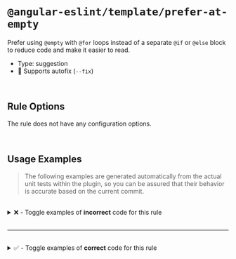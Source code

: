 <!--

  DO NOT EDIT.

  This markdown file was autogenerated using a mixture of the following files as the source of truth for its data:
  - ../../src/rules/prefer-at-empty.ts
  - ../../tests/rules/prefer-at-empty/cases.ts

  In order to update this file, it is therefore those files which need to be updated, as well as potentially the generator script:
  - ../../../../tools/scripts/generate-rule-docs.ts

-->

<br>

# `@angular-eslint/template/prefer-at-empty`

Prefer using `@empty` with `@for` loops instead of a separate `@if` or `@else` block to reduce code and make it easier to read.

- Type: suggestion
- 🔧 Supports autofix (`--fix`)

<br>

## Rule Options

The rule does not have any configuration options.

<br>

## Usage Examples

> The following examples are generated automatically from the actual unit tests within the plugin, so you can be assured that their behavior is accurate based on the current commit.

<br>

<details>
<summary>❌ - Toggle examples of <strong>incorrect</strong> code for this rule</summary>

<br>

#### Default Config

```json
{
  "rules": {
    "@angular-eslint/template/prefer-at-empty": [
      "error"
    ]
  }
}
```

<br>

#### ❌ Invalid Code

```html
@for (item of items; track $index) {}
@if (items.length === 0) {
~~~~
  No items
}
```

<br>

---

<br>

#### Default Config

```json
{
  "rules": {
    "@angular-eslint/template/prefer-at-empty": [
      "error"
    ]
  }
}
```

<br>

#### ❌ Invalid Code

```html
@for (item of items; track $index) {}
@if (items.length == 0) {
~~~~
  No items
}
```

<br>

---

<br>

#### Default Config

```json
{
  "rules": {
    "@angular-eslint/template/prefer-at-empty": [
      "error"
    ]
  }
}
```

<br>

#### ❌ Invalid Code

```html
@for (item of items; track $index) {}
@if (0 === items.length) {
~~~~
  No items
}
```

<br>

---

<br>

#### Default Config

```json
{
  "rules": {
    "@angular-eslint/template/prefer-at-empty": [
      "error"
    ]
  }
}
```

<br>

#### ❌ Invalid Code

```html
@for (item of items; track $index) {}
@if (0 == items.length) {
~~~~
  No items
}
```

<br>

---

<br>

#### Default Config

```json
{
  "rules": {
    "@angular-eslint/template/prefer-at-empty": [
      "error"
    ]
  }
}
```

<br>

#### ❌ Invalid Code

```html
@for (item of items; track $index) {}
@if (!items.length) {
~~~~
  No items
}
```

<br>

---

<br>

#### Default Config

```json
{
  "rules": {
    "@angular-eslint/template/prefer-at-empty": [
      "error"
    ]
  }
}
```

<br>

#### ❌ Invalid Code

```html
@if (items.length === 0) {
~~~~
  No items
}
@for (item of items; track $index) {}
```

<br>

---

<br>

#### Default Config

```json
{
  "rules": {
    "@angular-eslint/template/prefer-at-empty": [
      "error"
    ]
  }
}
```

<br>

#### ❌ Invalid Code

```html
@if (items.length == 0) {
~~~~
  No items
}
@for (item of items; track $index) {}
```

<br>

---

<br>

#### Default Config

```json
{
  "rules": {
    "@angular-eslint/template/prefer-at-empty": [
      "error"
    ]
  }
}
```

<br>

#### ❌ Invalid Code

```html
@if (0 === items.length) {
~~~~
  No items
}
@for (item of items; track $index) {}
```

<br>

---

<br>

#### Default Config

```json
{
  "rules": {
    "@angular-eslint/template/prefer-at-empty": [
      "error"
    ]
  }
}
```

<br>

#### ❌ Invalid Code

```html
@if (0 == items.length) {
~~~~
  No items
}
@for (item of items; track $index) {}
```

<br>

---

<br>

#### Default Config

```json
{
  "rules": {
    "@angular-eslint/template/prefer-at-empty": [
      "error"
    ]
  }
}
```

<br>

#### ❌ Invalid Code

```html
@if (!items.length) {
~~~~
  No items
}
@for (item of items; track $index) {}
```

<br>

---

<br>

#### Default Config

```json
{
  "rules": {
    "@angular-eslint/template/prefer-at-empty": [
      "error"
    ]
  }
}
```

<br>

#### ❌ Invalid Code

```html
@if (items.length > 0) {
~~~~
  @for (item of items; track $index) {}
} @else {
  No items
}
```

<br>

---

<br>

#### Default Config

```json
{
  "rules": {
    "@angular-eslint/template/prefer-at-empty": [
      "error"
    ]
  }
}
```

<br>

#### ❌ Invalid Code

```html
@if (items.length !== 0) {
~~~~
  @for (item of items; track $index) {}
} @else {
  No items
}
```

<br>

---

<br>

#### Default Config

```json
{
  "rules": {
    "@angular-eslint/template/prefer-at-empty": [
      "error"
    ]
  }
}
```

<br>

#### ❌ Invalid Code

```html
@if (items.length != 0) {
~~~~
  @for (item of items; track $index) {}
} @else {
  No items
}
```

<br>

---

<br>

#### Default Config

```json
{
  "rules": {
    "@angular-eslint/template/prefer-at-empty": [
      "error"
    ]
  }
}
```

<br>

#### ❌ Invalid Code

```html
@if (0 < items.length) {
~~~~
  @for (item of items; track $index) {}
} @else {
  No items
}
```

<br>

---

<br>

#### Default Config

```json
{
  "rules": {
    "@angular-eslint/template/prefer-at-empty": [
      "error"
    ]
  }
}
```

<br>

#### ❌ Invalid Code

```html
@if (0 !== items.length) {
~~~~
  @for (item of items; track $index) {}
} @else {
  No items
}
```

<br>

---

<br>

#### Default Config

```json
{
  "rules": {
    "@angular-eslint/template/prefer-at-empty": [
      "error"
    ]
  }
}
```

<br>

#### ❌ Invalid Code

```html
@if (0 != items.length) {
~~~~
  @for (item of items; track $index) {}
} @else {
  No items
}
```

<br>

---

<br>

#### Default Config

```json
{
  "rules": {
    "@angular-eslint/template/prefer-at-empty": [
      "error"
    ]
  }
}
```

<br>

#### ❌ Invalid Code

```html
@if (items.length) {
~~~~
  @for (item of items; track $index) {}
} @else {
  No items
}
```

<br>

---

<br>

#### Default Config

```json
{
  "rules": {
    "@angular-eslint/template/prefer-at-empty": [
      "error"
    ]
  }
}
```

<br>

#### ❌ Invalid Code

```html
@if (items.length === 0) {
~~~~
  No items
} @else {
  @for (item of items; track $index) {}
}
```

<br>

---

<br>

#### Default Config

```json
{
  "rules": {
    "@angular-eslint/template/prefer-at-empty": [
      "error"
    ]
  }
}
```

<br>

#### ❌ Invalid Code

```html
@if (items.length == 0) {
~~~~
  No items
} @else {
  @for (item of items; track $index) {}
}
```

<br>

---

<br>

#### Default Config

```json
{
  "rules": {
    "@angular-eslint/template/prefer-at-empty": [
      "error"
    ]
  }
}
```

<br>

#### ❌ Invalid Code

```html
@if (0 === items.length) {
~~~~
  No items
} @else {
  @for (item of items; track $index) {}
}
```

<br>

---

<br>

#### Default Config

```json
{
  "rules": {
    "@angular-eslint/template/prefer-at-empty": [
      "error"
    ]
  }
}
```

<br>

#### ❌ Invalid Code

```html
@if (0 == items.length) {
~~~~
  No items
} @else {
  @for (item of items; track $index) {}
}
```

<br>

---

<br>

#### Default Config

```json
{
  "rules": {
    "@angular-eslint/template/prefer-at-empty": [
      "error"
    ]
  }
}
```

<br>

#### ❌ Invalid Code

```html
@if (!items.length) {
~~~~
  No items
} @else {
  @for (item of items; track $index) {}
}
```

<br>

---

<br>

#### Default Config

```json
{
  "rules": {
    "@angular-eslint/template/prefer-at-empty": [
      "error"
    ]
  }
}
```

<br>

#### ❌ Invalid Code

```html
@if (items.length > 0) {
~~~~
  @for (item of items; track $index) {}
}
@if (items.length === 0) {
  No items
}
```

<br>

---

<br>

#### Default Config

```json
{
  "rules": {
    "@angular-eslint/template/prefer-at-empty": [
      "error"
    ]
  }
}
```

<br>

#### ❌ Invalid Code

```html
@if (items.length === 0) {
  No items
}
@if (items.length > 0) {
~~~~
  @for (item of items; track $index) {}
}
```

<br>

---

<br>

#### Default Config

```json
{
  "rules": {
    "@angular-eslint/template/prefer-at-empty": [
      "error"
    ]
  }
}
```

<br>

#### ❌ Invalid Code

```html
@if (items.length > 0) {
~~~~
  @for (item of items; track $index) {}
} @else if (condition) {
 Condition is true
} @else {
 Condition is false
}
```

<br>

---

<br>

#### Default Config

```json
{
  "rules": {
    "@angular-eslint/template/prefer-at-empty": [
      "error"
    ]
  }
}
```

<br>

#### ❌ Invalid Code

```html
@for (item of items; track $index) {}
<!-- comment -->
@if (items.length === 0) {
~~~~
  No items
}
```

<br>

---

<br>

#### Default Config

```json
{
  "rules": {
    "@angular-eslint/template/prefer-at-empty": [
      "error"
    ]
  }
}
```

<br>

#### ❌ Invalid Code

```html
<!-- The Angular compiler will ignore the space between the two blocks. -->
@for (item of items; track $index) {}
&nbsp;
@if (items.length === 0) {
~~~~
  Not empty
}
```

<br>

---

<br>

#### Default Config

```json
{
  "rules": {
    "@angular-eslint/template/prefer-at-empty": [
      "error"
    ]
  }
}
```

<br>

#### ❌ Invalid Code

```html
@if (items.length === 0) {
~~~~
  Not empty
}
@for (item of items; track $index) {}
@empty {
  Existing
}
```

<br>

---

<br>

#### Default Config

```json
{
  "rules": {
    "@angular-eslint/template/prefer-at-empty": [
      "error"
    ]
  }
}
```

<br>

#### ❌ Invalid Code

```html
@for (item of items; track $index) {}
@empty {
  Existing
}
@if (items.length === 0) {
~~~~
  Not empty
}
```

<br>

---

<br>

#### Default Config

```json
{
  "rules": {
    "@angular-eslint/template/prefer-at-empty": [
      "error"
    ]
  }
}
```

<br>

#### ❌ Invalid Code

```html
@if (items.length > 0) {
~~~~
  @for (item of items; track $index) {}
  @empty {
    Existing
  }
} @else {
  Empty
}
```

<br>

---

<br>

#### Default Config

```json
{
  "rules": {
    "@angular-eslint/template/prefer-at-empty": [
      "error"
    ]
  }
}
```

<br>

#### ❌ Invalid Code

```html
@if (items.length === 0) {
~~~~
  Empty
} @else {
  @for (item of items; track $index) {}
  @empty {
    Existing
  }
}
```

<br>

---

<br>

#### Default Config

```json
{
  "rules": {
    "@angular-eslint/template/prefer-at-empty": [
      "error"
    ]
  }
}
```

<br>

#### ❌ Invalid Code

```html
@if (items.length > 0) {
~~~~
  <!-- before -->
  @for (item of items; track $index) {}
  <!-- after -->
} @else {
  Empty
}
```

<br>

---

<br>

#### Default Config

```json
{
  "rules": {
    "@angular-eslint/template/prefer-at-empty": [
      "error"
    ]
  }
}
```

<br>

#### ❌ Invalid Code

```html
@if (items.length === 0) {
~~~~
  Empty
} @else {
  <!-- before -->
  @for (item of items; track $index) {}
  <!-- after -->
}
```

</details>

<br>

---

<br>

<details>
<summary>✅ - Toggle examples of <strong>correct</strong> code for this rule</summary>

<br>

#### Default Config

```json
{
  "rules": {
    "@angular-eslint/template/prefer-at-empty": [
      "error"
    ]
  }
}
```

<br>

#### ✅ Valid Code

```html
@for (item of items; track $index) {}
```

<br>

---

<br>

#### Default Config

```json
{
  "rules": {
    "@angular-eslint/template/prefer-at-empty": [
      "error"
    ]
  }
}
```

<br>

#### ✅ Valid Code

```html
@for (item of items; track $index) {} @empty {}
```

<br>

---

<br>

#### Default Config

```json
{
  "rules": {
    "@angular-eslint/template/prefer-at-empty": [
      "error"
    ]
  }
}
```

<br>

#### ✅ Valid Code

```html
@if (alpha.length > 0) {
  @for (item of beta; track $index) {}
} @else {
  No items
}
```

<br>

---

<br>

#### Default Config

```json
{
  "rules": {
    "@angular-eslint/template/prefer-at-empty": [
      "error"
    ]
  }
}
```

<br>

#### ✅ Valid Code

```html
@if (items.length > 0) {
  Items:
  @for (item of items; track $index) {}
} @else {
  No items
}
```

<br>

---

<br>

#### Default Config

```json
{
  "rules": {
    "@angular-eslint/template/prefer-at-empty": [
      "error"
    ]
  }
}
```

<br>

#### ✅ Valid Code

```html
@if (items.length === 0) {
  No items
} @else {
  Items:
  @for (item of items; track $index) {}
}
```

<br>

---

<br>

#### Default Config

```json
{
  "rules": {
    "@angular-eslint/template/prefer-at-empty": [
      "error"
    ]
  }
}
```

<br>

#### ✅ Valid Code

```html
@if (items.length > 0) {
  @for (item of items; track $index) {}
  Total: {{ $count }}
} @else {
  No items
}
```

<br>

---

<br>

#### Default Config

```json
{
  "rules": {
    "@angular-eslint/template/prefer-at-empty": [
      "error"
    ]
  }
}
```

<br>

#### ✅ Valid Code

```html
@if (items.length === 0) {
  No items
} @else {
  @for (item of items; track $index) {}
  Total: {{ $count }}
}
```

<br>

---

<br>

#### Default Config

```json
{
  "rules": {
    "@angular-eslint/template/prefer-at-empty": [
      "error"
    ]
  }
}
```

<br>

#### ✅ Valid Code

```html
@if (items.length > 0) {
  @for (item of items; track $index) {}
}
@if (items.length > 0) {
  Not empty
}
```

<br>

---

<br>

#### Default Config

```json
{
  "rules": {
    "@angular-eslint/template/prefer-at-empty": [
      "error"
    ]
  }
}
```

<br>

#### ✅ Valid Code

```html
@if (items.length > 0) {
  @for (item of items; track $index) {}
}
---
@if (items.length === 0) {
  Not empty
}
```

<br>

---

<br>

#### Default Config

```json
{
  "rules": {
    "@angular-eslint/template/prefer-at-empty": [
      "error"
    ]
  }
}
```

<br>

#### ✅ Valid Code

```html
@for (item of items; track $index) {}
---
@if (items.length === 0) {
  Not empty
}
```

<br>

---

<br>

#### Default Config

```json
{
  "rules": {
    "@angular-eslint/template/prefer-at-empty": [
      "error"
    ]
  }
}
```

<br>

#### ✅ Valid Code

```html
@for (item of items; track $index) {}
@if (items.length > 0) {
  Not empty
}
```

<br>

---

<br>

#### Default Config

```json
{
  "rules": {
    "@angular-eslint/template/prefer-at-empty": [
      "error"
    ]
  }
}
```

<br>

#### ✅ Valid Code

```html
@if (items.length > 0) {
  Not empty
}
@for (item of items; track $index) {}
```

<br>

---

<br>

#### Default Config

```json
{
  "rules": {
    "@angular-eslint/template/prefer-at-empty": [
      "error"
    ]
  }
}
```

<br>

#### ✅ Valid Code

```html
@if (beta.length > 0) {
  @for (item of alpha; track $index) {}
  @for (item of beta; track $index) {}
} @else {
  Empty
}
```

</details>

<br>

